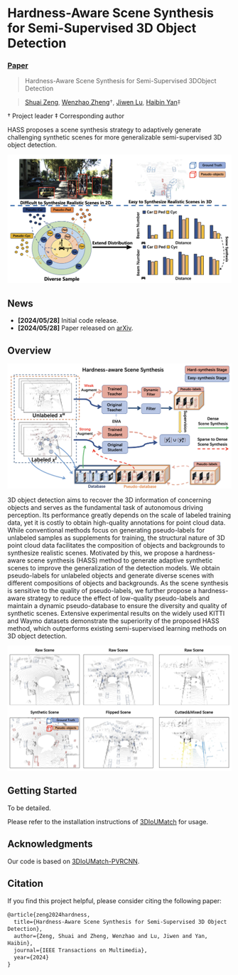 # Hardness-Aware Scene Synthesis for Semi-Supervised 3D Object Detection
### [Paper](todo) 

> Hardness-Aware Scene Synthesis for Semi-Supervised 3DObject Detection

> [Shuai Zeng](https://github.com/shuaizg), [Wenzhao Zheng](https://wzzheng.net/)$\dagger$, [Jiwen Lu](http://ivg.au.tsinghua.edu.cn/Jiwen_Lu/), [Haibin Yan](https://scholar.google.com/citations?user=-AQLKlsAAAAJ)$\ddagger$

$\dagger$ Project leader $\ddagger$ Corresponding author

HASS proposes a scene synthesis strategy to adaptively generate challenging synthetic scenes for more generalizable semi-supervised 3D object detection.

<img src="./assets/motivation.png" alt="motivation" style="zoom:50%;" />

## News
- **[2024/05/28]** Initial code release.
- **[2024/05/28]** Paper released on [arXiv](todo).

## Overview

![overview](./assets/overview.png)

3D object detection aims to recover the 3D information of concerning objects and serves as the fundamental task of autonomous driving perception.
Its performance greatly depends on the scale of labeled training data, yet it is costly to obtain high-quality annotations for point cloud data.
While conventional methods focus on generating pseudo-labels for unlabeled samples as supplements for training, the structural nature of 3D point cloud data facilitates the composition of objects and backgrounds to synthesize realistic scenes.
Motivated by this, we propose a hardness-aware scene synthesis (HASS) method to generate adaptive synthetic scenes to improve the generalization of the detection models.
We obtain pseudo-labels for unlabeled objects and generate diverse scenes with different compositions of objects and backgrounds.
As the scene synthesis is sensitive to the quality of pseudo-labels, we further propose a hardness-aware strategy to reduce the effect of low-quality pseudo-labels and maintain a dynamic pseudo-database to ensure the diversity and quality of synthetic scenes.
Extensive experimental results on the widely used KITTI and Waymo datasets demonstrate the superiority of the proposed HASS method, which outperforms existing semi-supervised learning methods on 3D object detection.

![augmentation](./assets/augmentation.png)


## Getting Started
To be detailed.

Please refer to the installation instructions of [3DIoUMatch](https://github.com/yezhen17/3DIoUMatch-PVRCNN) for usage.

## Acknowledgments

Our code is based on [3DIoUMatch-PVRCNN](https://github.com/yezhen17/3DIoUMatch-PVRCNN).

## Citation

If you find this project helpful, please consider citing the following paper:
```
@article{zeng2024hardness,
  title={Hardness-Aware Scene Synthesis for Semi-Supervised 3D Object Detection},
  author={Zeng, Shuai and Zheng, Wenzhao and Lu, Jiwen and Yan, Haibin},
  journal={IEEE Transactions on Multimedia},
  year={2024}
}
```